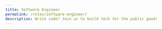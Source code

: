 ```yaml
---
title: Software Engineer
permalink: /roles/software-engineer/
description: Write code? Join us to build tech for the public good!
---
```




